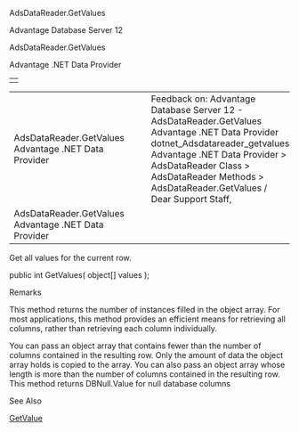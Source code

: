 AdsDataReader.GetValues




Advantage Database Server 12  

AdsDataReader.GetValues

Advantage .NET Data Provider

|  |
| --- |
|  |

|  |  |  |  |  |
| --- | --- | --- | --- | --- |
| AdsDataReader.GetValues  Advantage .NET Data Provider |  |  | Feedback on: Advantage Database Server 12 - AdsDataReader.GetValues Advantage .NET Data Provider dotnet\_Adsdatareader\_getvalues Advantage .NET Data Provider > AdsDataReader Class > AdsDataReader Methods > AdsDataReader.GetValues / Dear Support Staff, |  |
| AdsDataReader.GetValues  Advantage .NET Data Provider |  |  |  |  |

Get all values for the current row.

public int GetValues( object[] values );

Remarks

This method returns the number of instances filled in the object array. For most applications, this method provides an efficient means for retrieving all columns, rather than retrieving each column individually.

You can pass an object array that contains fewer than the number of columns contained in the resulting row. Only the amount of data the object array holds is copied to the array. You can also pass an object array whose length is more than the number of columns contained in the resulting row. This method returns DBNull.Value for null database columns

See Also

[GetValue](dotnet_adsdatareader_getvalue.htm)